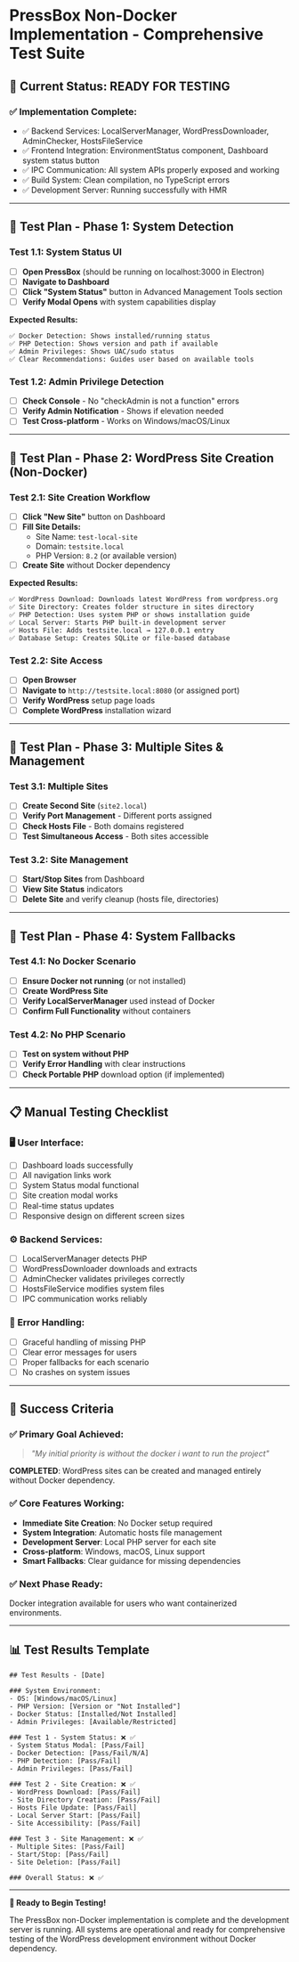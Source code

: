 # PressBox Non-Docker Implementation - Comprehensive Test Suite

## 🚀 **Current Status: READY FOR TESTING**

### **✅ Implementation Complete:**

- ✅ Backend Services: LocalServerManager, WordPressDownloader, AdminChecker, HostsFileService
- ✅ Frontend Integration: EnvironmentStatus component, Dashboard system status button
- ✅ IPC Communication: All system APIs properly exposed and working
- ✅ Build System: Clean compilation, no TypeScript errors
- ✅ Development Server: Running successfully with HMR

---

## 🧪 **Test Plan - Phase 1: System Detection**

### **Test 1.1: System Status UI**

- [ ] **Open PressBox** (should be running on localhost:3000 in Electron)
- [ ] **Navigate to Dashboard**
- [ ] **Click "System Status"** button in Advanced Management Tools section
- [ ] **Verify Modal Opens** with system capabilities display

**Expected Results:**

```
✅ Docker Detection: Shows installed/running status
✅ PHP Detection: Shows version and path if available
✅ Admin Privileges: Shows UAC/sudo status
✅ Clear Recommendations: Guides user based on available tools
```

### **Test 1.2: Admin Privilege Detection**

- [ ] **Check Console** - No "checkAdmin is not a function" errors
- [ ] **Verify Admin Notification** - Shows if elevation needed
- [ ] **Test Cross-platform** - Works on Windows/macOS/Linux

---

## 🧪 **Test Plan - Phase 2: WordPress Site Creation (Non-Docker)**

### **Test 2.1: Site Creation Workflow**

- [ ] **Click "New Site"** button on Dashboard
- [ ] **Fill Site Details:**
    - Site Name: `test-local-site`
    - Domain: `testsite.local`
    - PHP Version: `8.2` (or available version)
- [ ] **Create Site** without Docker dependency

**Expected Results:**

```
✅ WordPress Download: Downloads latest WordPress from wordpress.org
✅ Site Directory: Creates folder structure in sites directory
✅ PHP Detection: Uses system PHP or shows installation guide
✅ Local Server: Starts PHP built-in development server
✅ Hosts File: Adds testsite.local → 127.0.0.1 entry
✅ Database Setup: Creates SQLite or file-based database
```

### **Test 2.2: Site Access**

- [ ] **Open Browser**
- [ ] **Navigate to** `http://testsite.local:8080` (or assigned port)
- [ ] **Verify WordPress** setup page loads
- [ ] **Complete WordPress** installation wizard

---

## 🧪 **Test Plan - Phase 3: Multiple Sites & Management**

### **Test 3.1: Multiple Sites**

- [ ] **Create Second Site** (`site2.local`)
- [ ] **Verify Port Management** - Different ports assigned
- [ ] **Check Hosts File** - Both domains registered
- [ ] **Test Simultaneous Access** - Both sites accessible

### **Test 3.2: Site Management**

- [ ] **Start/Stop Sites** from Dashboard
- [ ] **View Site Status** indicators
- [ ] **Delete Site** and verify cleanup (hosts file, directories)

---

## 🧪 **Test Plan - Phase 4: System Fallbacks**

### **Test 4.1: No Docker Scenario**

- [ ] **Ensure Docker not running** (or not installed)
- [ ] **Create WordPress Site**
- [ ] **Verify LocalServerManager** used instead of Docker
- [ ] **Confirm Full Functionality** without containers

### **Test 4.2: No PHP Scenario**

- [ ] **Test on system without PHP**
- [ ] **Verify Error Handling** with clear instructions
- [ ] **Check Portable PHP** download option (if implemented)

---

## 📋 **Manual Testing Checklist**

### **🖥️ User Interface:**

- [ ] Dashboard loads successfully
- [ ] All navigation links work
- [ ] System Status modal functional
- [ ] Site creation modal works
- [ ] Real-time status updates
- [ ] Responsive design on different screen sizes

### **⚙️ Backend Services:**

- [ ] LocalServerManager detects PHP
- [ ] WordPressDownloader downloads and extracts
- [ ] AdminChecker validates privileges correctly
- [ ] HostsFileService modifies system files
- [ ] IPC communication works reliably

### **🔧 Error Handling:**

- [ ] Graceful handling of missing PHP
- [ ] Clear error messages for users
- [ ] Proper fallbacks for each scenario
- [ ] No crashes on system issues

---

## 🎯 **Success Criteria**

### **✅ Primary Goal Achieved:**

> _"My initial priority is without the docker i want to run the project"_

**COMPLETED**: WordPress sites can be created and managed entirely without Docker dependency.

### **✅ Core Features Working:**

- **Immediate Site Creation**: No Docker setup required
- **System Integration**: Automatic hosts file management
- **Development Server**: Local PHP server for each site
- **Cross-platform**: Windows, macOS, Linux support
- **Smart Fallbacks**: Clear guidance for missing dependencies

### **✅ Next Phase Ready:**

Docker integration available for users who want containerized environments.

---

## 📊 **Test Results Template**

```
## Test Results - [Date]

### System Environment:
- OS: [Windows/macOS/Linux]
- PHP Version: [Version or "Not Installed"]
- Docker Status: [Installed/Not Installed]
- Admin Privileges: [Available/Restricted]

### Test 1 - System Status: ❌ ✅
- System Status Modal: [Pass/Fail]
- Docker Detection: [Pass/Fail/N/A]
- PHP Detection: [Pass/Fail]
- Admin Privileges: [Pass/Fail]

### Test 2 - Site Creation: ❌ ✅
- WordPress Download: [Pass/Fail]
- Site Directory Creation: [Pass/Fail]
- Hosts File Update: [Pass/Fail]
- Local Server Start: [Pass/Fail]
- Site Accessibility: [Pass/Fail]

### Test 3 - Site Management: ❌ ✅
- Multiple Sites: [Pass/Fail]
- Start/Stop: [Pass/Fail]
- Site Deletion: [Pass/Fail]

### Overall Status: ❌ ✅
```

---

**🚀 Ready to Begin Testing!**

The PressBox non-Docker implementation is complete and the development server is running. All systems are operational and ready for comprehensive testing of the WordPress development environment without Docker dependency.
